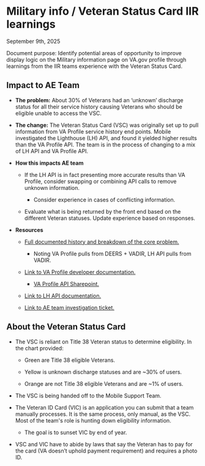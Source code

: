 # Military info / Veteran Status Card IIR learnings

September 9th, 2025

Document purpose: Identify potential areas of opportunity to improve display logic on the Military information page on VA.gov profile through learnings from the IIR teams experience with the Veteran Status Card.

## Impact to AE Team

- **The problem:** About 30% of Veterans had an ‘unknown’ discharge status for all their service history causing Veterans who should be eligible unable to access the VSC.

- **The change:** The Veteran Status Card (VSC) was originally set up to pull information from VA Profile service history end points. Mobile investigated the Lighthouse (LH) API, and found it yielded higher results than the VA Profile API. The team is in the process of changing to a mix of LH API and VA Profile API.

- **How this impacts AE team**

  - If the LH API is in fact presenting more accurate results than VA Profile, consider swapping or combining API calls to remove unknown information.

    - Consider experience in cases of conflicting information.

  - Evaluate what is being returned by the front end based on the different Veteran statuses. Update experience based on responses.

- **Resources**

  - [Full documented history and breakdown of the core problem.](https://github.com/department-of-veterans-affairs/va.gov-team/blob/master/products/veteran-status/v2-IIR/ineligibility-error-messaging-logic.md)

    - Noting VA Profile pulls from DEERS + VADIR, LH API pulls from VADIR.

  - [Link to VA Profile developer documentation.](https://depo-platform-documentation.scrollhelp.site/developer-docs/va-profile)

    - [VA Profile API Sharepoint.](https://dvagov.sharepoint.com/sites/OITEPMOVAPROPUB/SitePages/Profile-Service.aspx?csf=1\&web=1\&e=HmuH3U)

  - [Link to LH API documentation.](https://developer.va.gov/explore/api/veteran-service-history-and-eligibility/docs?version=current)

  - [Link to AE team investigation ticket.](https://github.com/department-of-veterans-affairs/va.gov-team/issues/110486)


## About the Veteran Status Card

- The VSC is reliant on Title 38 Veteran status to determine eligibility. In the chart provided:

  - Green are Title 38 eligible Veterans.

  - Yellow is unknown discharge statuses and are \~30% of users.

  - Orange are not Title 38 eligible Veterans and are \~1% of users.

- The VSC is being handed off to the Mobile Support Team.

- The Veteran ID Card (VIC) is an application you can submit that a team manually processes. It is the same process, only manual, as the VSC. Most of the team's role is hunting down eligibility information.

  - The goal is to sunset VIC by end of year.

- VSC and VIC have to abide by laws that say the Veteran has to pay for the card (VA doesn’t uphold payment requirement) and requires a photo ID.
